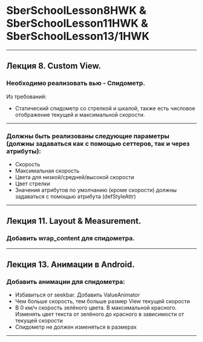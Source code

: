# SberSchoolLesson8HWK & SberSchoolLesson11HWK & SberSchoolLesson13/1HWK
-----------------------------------------------------------------------------------------------------------------------------------------------------
## Лекция 8. Custom View.

### Необходимо реализовать вью - Спидометр. 
Из требований:
* Статический спидометр со стрелкой и шкалой, также есть числовое отображение текущей и 
максимальной скорости.
----------------------------------------------------------------------------------------------------------------------------------------------------- 
### Должны быть реализованы следующие параметры (должны задаваться как с помощью сеттеров, так и через атрибуты):
* Скорость
* Максимальная скорость
* Цвета для низкой/средней/высокой скорости
* Цвет стрелки
* Значения атрибутов по умолчанию (кроме скорости) должны задаваться с помощью атрибута
 (defStyleAttr)
-----------------------------------------------------------------------------------------------------------------------------------------------------
## Лекция 11. Layout & Measurement.

### Добавить wrap_content для спидометра. 
-----------------------------------------------------------------------------------------------------------------------------------------------------
## Лекция 13. Анимации в Android.

### Добавить анимации для спидометра:
* Избавиться от seekbar. Добавить ValueAnimator
* Чем больше скорость, тем больше размер View текущей скорости
* В 0 км/ч cкорость зелёного цвета. В максимальной красного. Изменять цвет текста от 
зелёного до красного в зависимости от текущей скорости
* Спидометр не должен изменяться в размерах 
-----------------------------------------------------------------------------------------------------------------------------------------------------